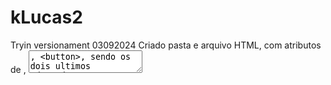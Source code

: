 # kLucas2
Tryin versionament
03092024 Criado pasta e arquivo HTML, com atributos de <label>, <textarea>, <button>, sendo os dois ultimos adaptados a ARIA

04092024 Adicionado icone <img>, listas <li> ordenadas<ol> e desordenadas <ul>, menu e menu EMAG/ARIA (role), "barra" <nav>, link/ancora<a>, popup<dialog>, "menu" e "card" <div>, <progress>, cabeçalho dentro do body <header>titulos <h1> to <h6> corpo de cristo <main> rodapé <footer>
06092024 inserudi <cite>, <blockquote>, <abbr>, <adress>, <table>, <try>, <th>, <id>. Bold <b> = negrito, <bdo dir= rtl> texto </bdo>


HEAD BODY : OBRIGATÓRIOS NO CÓDIGO
HEADER MAIN FOOTER: NÃO OBRIGATÓRIOS

